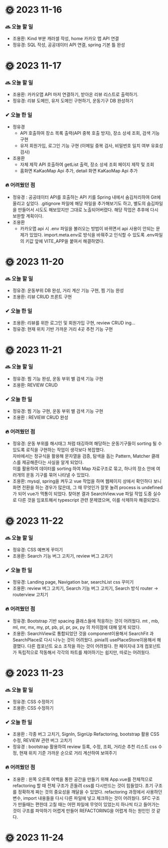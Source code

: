 # 🌞 2023 11-16
### 🔜 오늘 할 일
- 조용환: Kind 부분 캐러셀 작성, home 카카오 맵 API 연결
- 정유경: SQL 작성, 공공데이터 API 연결, spring 기본 틀 완성

# 🌞 2023 11-17
### 🔜 오늘 할 일
- 조용환: 카카오맵 API 마저 연결하기, 받아온 리뷰 리스트로 출력하기.
- 정유경: 리뷰 도메인, 유저 도메인 구현하기, 운동기구 DB 완성하기

### ✔ 오늘 한 일
- 정유경
  - API 호출하여 장소 목록 출력(API 중복 호출 방지), 장소 상세 조회, 검색 기능 구현
  - 유저 회원가입, 로그인 기능 구현 (이메일 중복 검사, 비밀번호 일치 여부 유효성 검사)
- 조용환
  - 자체 제작 API 호출하여 getList 출력, 장소 상세 조회 페이지 제작 및 조회
  - 홈화면 KaKaoMap Api 추가, detail 화면 KaKaoMap Api 추가
### 🔥 어려웠던 점
- 정유경 : 공공데이터 API를 호출하는 API 키를 Spring 내에서 숨김처리하여 Git에 올리고 싶었다. .gitignore 파일에 해당 파일을 추가해보기도 하고, 별도의 숨김파일을 만들어서 시도도 해보았지만 그대로 노출되어버렸다. 해당 작업은 추후에 다시 보완할 계획이다.
- 조용환
  - 카카오맵 api 시 .env 파일을 불러오는 방법이 바뀌면서 api 사용이 안되는 문제가 있었다. import.meta.env로 방식을 바꿔주고 인식할 수 있도록 .env파일의 키값 앞에 VITE_APP을 붙여서 해결하였다.
# 🌞 2023 11-20
### 🔜 오늘 할 일
- 정유경: 운동부위 DB 완성, 거리 계산 기능 구현, 찜 기능 완성
- 조용환: 리뷰 CRUD 프론트 구현
### ✔ 오늘 한 일
- 조용환: 리뷰를 위한 로그인 및 회원가입 구현, review CRUD ing...
- 정유경: 현재 위치 기반 가까운 거리 4곳 추천 기능 구현

# 🌞 2023 11-21
### 🔜 오늘 할 일
- 정유경: 찜 기능 완성, 운동 부위 별 검색 기능 구현
- 조용환: REVIEW CRUD

### ✔ 오늘 한 일
- 정유경: 찜 기능 구현, 운동 부위 별 검색 기능 구현
- 조용환 : REVIEW CRUD 완성
### 🔥 어려웠던 점
- 정유경: 운동 부위를 해시태그 처럼 태깅하여 해당하는 운동기구들이 sorting 될 수 있도록 로직을 구현하는 작업이 생각보다 복잡했다. <br> 자바에서는 정규식을 활용해 문자열을 검증, 탐색을 돕는 Pattern, Matcher 클래스를 제공해준다는 사실을 알게 되었다. <br> 이를 활용하여 데이터를 sorting 하여 Map 자료구조로 묶고, 하나의 장소 안에 여러개의 운동 기구를 묶어 나타낼 수 있었다.
- 조용환: mysql, spring을 켜두고 vue 작업을 하며 웹페이지 상에서 확인하다 보니 화면 전환을 하는 경우가 많은데, 그 때 무엇인가 잘못 눌려 process is undefined가 되어 vue가 먹통이 되었다.
          찾아본 결과 SearchView.vue 파일 작업 도중 실수로 다른 것을 임포트해서 typescript 관련 문제였으며, 이를 삭제하자 해결되었다.

# 🌞 2023 11-22
### 🔜 오늘 할 일
- 정유경: CSS 예쁘게 꾸미기
- 조용환: Search 기능 버그 고치기, review 버그 고치기
### ✔ 오늘 한 일
- 정유경: Landing page, Navigation bar, searchList css 꾸미기
- 조용환: review 버그 고치기, Search 기능 버그 고치기, Search 방식 router -> routerview 고치기
### 🔥 어려웠던 점
- 정유경: Bootstrap 기반 spacing 클래스들에 적응하는 것이 어려웠다. mt , mb, ml, mr, mx, my, pt, pb, pl, pr, px, py 의 차이점에 대해 알게 되었다.
- 조용환: SearchView로 통합되었던 것을 component이용해서 SearchFit 과 SearchPlace로 다시 나누는 것이 어려웠다. pinia의 usePlaceStore이용해서 해결했다.
          다른 컴포넌트 요소 조작을 하는 것이 어려웠다. 한 페이지내 3개 컴포넌트가 독립적으로 작동해서 각각의 파트를 제어하기는 쉽지만, 따로는 어려웠다. 
# 🌞 2023 11-23
### 🔜 오늘 할 일
- 정유경: CSS 수정하기
- 조용환: CSS 수정하기

### ✔ 오늘 한 일
- 조용환 : 각종 버그 고치기, SignIn, SignUp Refactoring, bootstrap 활용 CSS 수정, REVIEW 관련 버그 고치기
- 정유경 : bootstrap 활용하여 review 등록, 수정, 조회, 거리순 추천 리스트 css 수정, 현재 위치 기준 가까운 순으로 거리 계산하여 보여주기

### 🔥 어려웠던 점

- 조용환 : 왼쪽 오른쪽 여백을 통한 공간을 만들기 위해 App.vue를 전체적으로 refactoring 할 때 전체 구조가 흔들려 css를 다시만드는 것이 힘들었다. 초기 구조를 정확하게 짜는 것의 중요성을 깨달을 수 있었다.
           refactoring 과정에서 사용하던 변수, import 내용들을 다시 다른 파일에 넣고 체크하는 것이 어려웠다. SFC 구조가 만들때는 편한데 고칠 때는 어떤 파일에 무엇이 있었는지 하나씩 타고 들어가는 것이 구조를 파악하기 어렵게 만들어 REFACTORING을 어렵게           하는 원인인 것 같다.
# 🌞 2023 11-24
